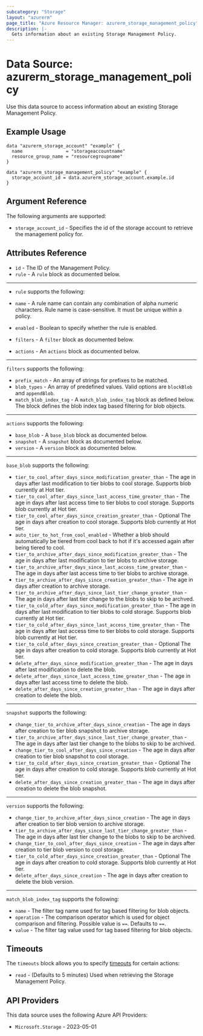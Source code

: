```yaml
---
subcategory: "Storage"
layout: "azurerm"
page_title: "Azure Resource Manager: azurerm_storage_management_policy"
description: |-
  Gets information about an existing Storage Management Policy.
---
```


# Data Source: azurerm_storage_management_policy

Use this data source to access information about an existing Storage Management Policy.

## Example Usage

```hcl
data "azurerm_storage_account" "example" {
  name                = "storageaccountname"
  resource_group_name = "resourcegroupname"
}

data "azurerm_storage_management_policy" "example" {
  storage_account_id = data.azurerm_storage_account.example.id
}
```

## Argument Reference

The following arguments are supported:

* `storage_account_id` - Specifies the id of the storage account to retrieve the management policy for.

## Attributes Reference

* `id` - The ID of the Management Policy.
* `rule` - A `rule` block as documented below.

---

* `rule` supports the following:

* `name` - A rule name can contain any combination of alpha numeric characters. Rule name is case-sensitive. It must be unique within a policy.
* `enabled` -  Boolean to specify whether the rule is enabled.
* `filters` - A `filter` block as documented below.
* `actions` - An `actions` block as documented below.

---

`filters` supports the following:

* `prefix_match` - An array of strings for prefixes to be matched.
* `blob_types` - An array of predefined values. Valid options are `blockBlob` and `appendBlob`.
* `match_blob_index_tag` - A `match_blob_index_tag` block as defined below. The block defines the blob index tag based filtering for blob objects.

---

`actions` supports the following:

* `base_blob` - A `base_blob` block as documented below.
* `snapshot` - A `snapshot` block as documented below.
* `version` - A `version` block as documented below.

---

`base_blob` supports the following:

* `tier_to_cool_after_days_since_modification_greater_than` - The age in days after last modification to tier blobs to cool storage. Supports blob currently at Hot tier.
* `tier_to_cool_after_days_since_last_access_time_greater_than` - The age in days after last access time to tier blobs to cool storage. Supports blob currently at Hot tier.
* `tier_to_cool_after_days_since_creation_greater_than` - Optional The age in days after creation to cool storage. Supports blob currently at Hot tier.
* `auto_tier_to_hot_from_cool_enabled` - Whether a blob should automatically be tiered from cool back to hot if it's accessed again after being tiered to cool.
* `tier_to_archive_after_days_since_modification_greater_than` - The age in days after last modification to tier blobs to archive storage.
* `tier_to_archive_after_days_since_last_access_time_greater_than` - The age in days after last access time to tier blobs to archive storage.
* `tier_to_archive_after_days_since_creation_greater_than` - The age in days after creation to archive storage.
* `tier_to_archive_after_days_since_last_tier_change_greater_than` - The age in days after last tier change to the blobs to skip to be archved.
* `tier_to_cold_after_days_since_modification_greater_than` - The age in days after last modification to tier blobs to cold storage. Supports blob currently at Hot tier.
* `tier_to_cold_after_days_since_last_access_time_greater_than` - The age in days after last access time to tier blobs to cold storage. Supports blob currently at Hot tier.
* `tier_to_cold_after_days_since_creation_greater_than` - Optional The age in days after creation to cold storage. Supports blob currently at Hot tier.
* `delete_after_days_since_modification_greater_than` - The age in days after last modification to delete the blob.
* `delete_after_days_since_last_access_time_greater_than` - The age in days after last access time to delete the blob.
* `delete_after_days_since_creation_greater_than` - The age in days after creation to delete the blob.

---

`snapshot` supports the following:

* `change_tier_to_archive_after_days_since_creation` - The age in days after creation to tier blob snapshot to archive storage.
* `tier_to_archive_after_days_since_last_tier_change_greater_than` - The age in days after last tier change to the blobs to skip to be archived.
* `change_tier_to_cool_after_days_since_creation` - The age in days after creation to tier blob snapshot to cool storage.
* `tier_to_cold_after_days_since_creation_greater_than` - Optional The age in days after creation to cold storage. Supports blob currently at Hot tier.
* `delete_after_days_since_creation_greater_than` - The age in days after creation to delete the blob snapshot.

---

`version` supports the following:

* `change_tier_to_archive_after_days_since_creation` - The age in days after creation to tier blob version to archive storage.
* `tier_to_archive_after_days_since_last_tier_change_greater_than` - The age in days after last tier change to the blobs to skip to be archived.
* `change_tier_to_cool_after_days_since_creation` - The age in days after creation to tier blob version to cool storage.
* `tier_to_cold_after_days_since_creation_greater_than` - Optional The age in days after creation to cold storage. Supports blob currently at Hot tier.
* `delete_after_days_since_creation` - The age in days after creation to delete the blob version.

---

`match_blob_index_tag` supports the following:

* `name` - The filter tag name used for tag based filtering for blob objects.
* `operation` - The comparison operator which is used for object comparison and filtering. Possible value is `==`. Defaults to `==`.
* `value` -  The filter tag value used for tag based filtering for blob objects.

## Timeouts

The `timeouts` block allows you to specify [timeouts](https://developer.hashicorp.com/terraform/language/resources/configure#define-operation-timeouts) for certain actions:

* `read` - (Defaults to 5 minutes) Used when retrieving the Storage Management Policy.

## API Providers
<!-- This section is generated, changes will be overwritten -->
This data source uses the following Azure API Providers:

* `Microsoft.Storage` - 2023-05-01
